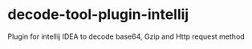 # decode-tool-plugin-intellij
Plugin for intellij IDEA to decode base64, Gzip and Http request method
